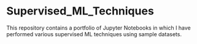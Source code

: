 # Supervised_ML_Techniques
This repository contains a portfolio of Jupyter Notebooks in which I have performed various supervised ML techniques using sample datasets.
